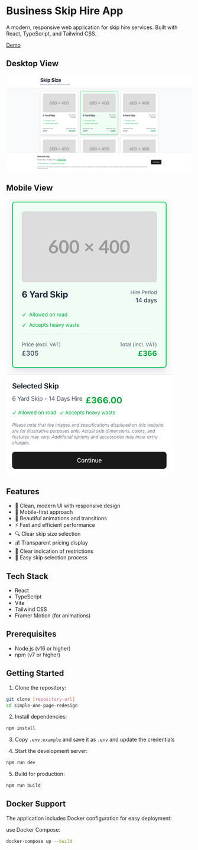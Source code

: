 # Business Skip Hire App

A modern, responsive web application for skip hire services. Built with React, TypeScript, and Tailwind CSS.

[Demo](https://simple-one-page-redesign.vercel.app)

## Desktop View
![Desktop View](desktop.png)

## Mobile View
![Mobile View](mobile.png)

## Features

- 🎯 Clean, modern UI with responsive design
- 📱 Mobile-first approach
- 🎨 Beautiful animations and transitions
- ⚡ Fast and efficient performance
- 🔍 Clear skip size selection
- 💰 Transparent pricing display
- 🚫 Clear indication of restrictions
- 🎯 Easy skip selection process

## Tech Stack

- React
- TypeScript
- Vite
- Tailwind CSS
- Framer Motion (for animations)

## Prerequisites

- Node.js (v16 or higher)
- npm (v7 or higher)

## Getting Started

1. Clone the repository:
```bash
git clone [repository-url]
cd simple-one-page-redesign
```

2. Install dependencies:
```bash
npm install
```

3. Copy `.env.example` and save it as `.env` and update the credentials

4. Start the development server:
```bash
npm run dev
```

5. Build for production:
```bash
npm run build
```

## Docker Support

The application includes Docker configuration for easy deployment:

use Docker Compose:
```bash
docker-compose up --build
```